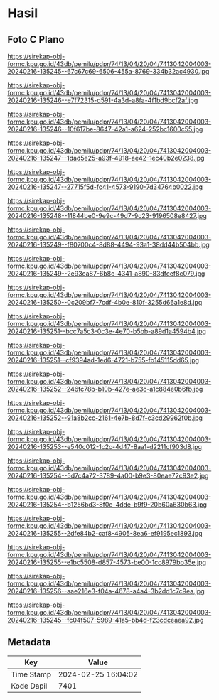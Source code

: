 # Hasil

## Foto C Plano

https://sirekap-obj-formc.kpu.go.id/43db/pemilu/pdpr/74/13/04/20/04/7413042004003-20240216-135245--67c67c69-6506-455a-8769-334b32ac4930.jpg

https://sirekap-obj-formc.kpu.go.id/43db/pemilu/pdpr/74/13/04/20/04/7413042004003-20240216-135246--e7f72315-d591-4a3d-a8fa-4f1bd9bcf2af.jpg

https://sirekap-obj-formc.kpu.go.id/43db/pemilu/pdpr/74/13/04/20/04/7413042004003-20240216-135246--10f617be-8647-42a1-a624-252bc1600c55.jpg

https://sirekap-obj-formc.kpu.go.id/43db/pemilu/pdpr/74/13/04/20/04/7413042004003-20240216-135247--1dad5e25-a93f-4918-ae42-1ec40b2e0238.jpg

https://sirekap-obj-formc.kpu.go.id/43db/pemilu/pdpr/74/13/04/20/04/7413042004003-20240216-135247--27715f5d-fc41-4573-9190-7d34764b0022.jpg

https://sirekap-obj-formc.kpu.go.id/43db/pemilu/pdpr/74/13/04/20/04/7413042004003-20240216-135248--11844be0-9e9c-49d7-9c23-9196508e8427.jpg

https://sirekap-obj-formc.kpu.go.id/43db/pemilu/pdpr/74/13/04/20/04/7413042004003-20240216-135249--f80700c4-8d88-4494-93a1-38dd44b504bb.jpg

https://sirekap-obj-formc.kpu.go.id/43db/pemilu/pdpr/74/13/04/20/04/7413042004003-20240216-135249--2e93ca87-6b8c-4341-a890-83dfcef8c079.jpg

https://sirekap-obj-formc.kpu.go.id/43db/pemilu/pdpr/74/13/04/20/04/7413042004003-20240216-135250--0c209bf7-7cdf-4b0e-810f-3255d66a1e8d.jpg

https://sirekap-obj-formc.kpu.go.id/43db/pemilu/pdpr/74/13/04/20/04/7413042004003-20240216-135251--bcc7a5c3-0c3e-4e70-b5bb-a89d1a4594b4.jpg

https://sirekap-obj-formc.kpu.go.id/43db/pemilu/pdpr/74/13/04/20/04/7413042004003-20240216-135251--cf9394ad-1ed6-4721-b755-fb145115dd65.jpg

https://sirekap-obj-formc.kpu.go.id/43db/pemilu/pdpr/74/13/04/20/04/7413042004003-20240216-135252--246fc78b-b10b-427e-ae3c-a1c884e0b6fb.jpg

https://sirekap-obj-formc.kpu.go.id/43db/pemilu/pdpr/74/13/04/20/04/7413042004003-20240216-135252--91a8b2cc-2161-4e7b-8d7f-c3cd29962f0b.jpg

https://sirekap-obj-formc.kpu.go.id/43db/pemilu/pdpr/74/13/04/20/04/7413042004003-20240216-135253--e540c012-1c2c-4d47-8aa1-d2211cf903d8.jpg

https://sirekap-obj-formc.kpu.go.id/43db/pemilu/pdpr/74/13/04/20/04/7413042004003-20240216-135254--5d7c4a72-3789-4a00-b9e3-80eae72c93e2.jpg

https://sirekap-obj-formc.kpu.go.id/43db/pemilu/pdpr/74/13/04/20/04/7413042004003-20240216-135254--b1256bd3-8f0e-4dde-b9f9-20b60a630b63.jpg

https://sirekap-obj-formc.kpu.go.id/43db/pemilu/pdpr/74/13/04/20/04/7413042004003-20240216-135255--2dfe84b2-caf8-4905-8ea6-ef9195ec1893.jpg

https://sirekap-obj-formc.kpu.go.id/43db/pemilu/pdpr/74/13/04/20/04/7413042004003-20240216-135255--e1bc5508-d857-4573-be00-1cc8979bb35e.jpg

https://sirekap-obj-formc.kpu.go.id/43db/pemilu/pdpr/74/13/04/20/04/7413042004003-20240216-135256--aae216e3-f04a-4678-a4a4-3b2dd1c7c9ea.jpg

https://sirekap-obj-formc.kpu.go.id/43db/pemilu/pdpr/74/13/04/20/04/7413042004003-20240216-135245--fc04f507-5989-41a5-bb4d-f23cdceaea92.jpg


## Metadata

| Key        | Value               |
| ---------- | ------------------- |
| Time Stamp | 2024-02-25 16:04:02 |
| Kode Dapil | 7401                |



